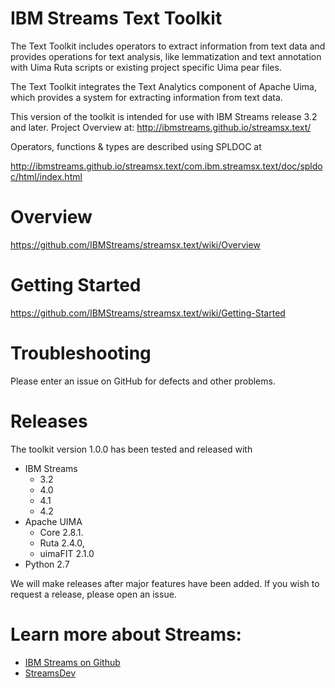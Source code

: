 # IBM Streams Text Toolkit

The Text Toolkit includes operators to extract information from text data and provides operations for text analysis, like lemmatization and text annotation with Uima Ruta scripts or existing project specific Uima pear files.

The Text Toolkit integrates the Text Analytics component of Apache Uima, which provides a system for extracting information from text data.

This version of the toolkit is intended for use with IBM Streams release 3.2 and later.
Project Overview at: http://ibmstreams.github.io/streamsx.text/

Operators, functions & types are described using SPLDOC at

http://ibmstreams.github.io/streamsx.text/com.ibm.streamsx.text/doc/spldoc/html/index.html

# Overview

https://github.com/IBMStreams/streamsx.text/wiki/Overview

# Getting Started

https://github.com/IBMStreams/streamsx.text/wiki/Getting-Started

# Troubleshooting

Please enter an issue on GitHub for defects and other problems. 

# Releases

The toolkit version 1.0.0 has been tested and released with
* IBM Streams
    + 3.2
    + 4.0
    + 4.1
    + 4.2
* Apache UIMA
    + Core 2.8.1.
    + Ruta 2.4.0,
    + uimaFIT 2.1.0
* Python 2.7

We will make releases after major features have been added. If you wish to request a release, please open an issue.

# Learn more about Streams:

* [IBM Streams on Github](http://ibmstreams.github.io/)
* [StreamsDev](https://developer.ibm.com/streamsdev/)

